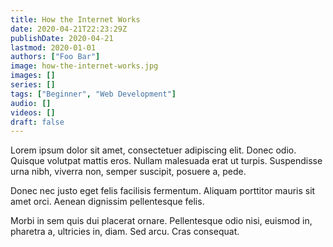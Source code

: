```yaml
---
title: How the Internet Works
date: 2020-04-21T22:23:29Z
publishDate: 2020-04-21
lastmod: 2020-01-01
authors: ["Foo Bar"]
image: how-the-internet-works.jpg
images: []
series: []
tags: ["Beginner", "Web Development"]
audio: []
videos: []
draft: false
---
```

Lorem ipsum dolor sit amet, consectetuer adipiscing elit. Donec odio. Quisque volutpat mattis eros. Nullam malesuada erat ut turpis. Suspendisse urna nibh, viverra non, semper suscipit, posuere a, pede.

Donec nec justo eget felis facilisis fermentum. Aliquam porttitor mauris sit amet orci. Aenean dignissim pellentesque felis.

Morbi in sem quis dui placerat ornare. Pellentesque odio nisi, euismod in, pharetra a, ultricies in, diam. Sed arcu. Cras consequat.
